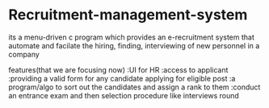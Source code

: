# Recruitment-management-system
its a menu-driven c program which provides an e-recruitment system that automate and facilate the hiring, finding, interviewing of new personnel in a company

features(that we are focusing now)
  :UI for HR
  :access to applicant
  :providing a valid form for any candidate applying for eligible post
  :a program/algo to sort out the candidates and assign a rank to them
  :conduct an entrance exam and then selection procedure like interviews round 
  
